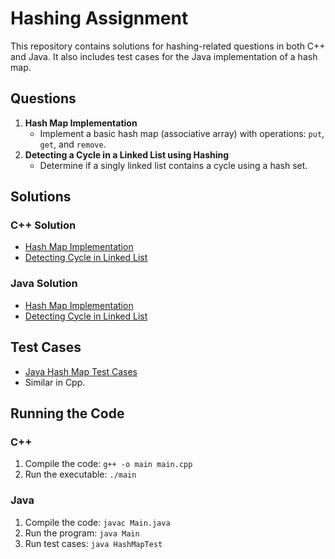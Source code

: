 # Hashing Assignment

This repository contains solutions for hashing-related questions in both C++ and Java. It also includes test cases for the Java implementation of a hash map.

## Questions
1. **Hash Map Implementation**
    - Implement a basic hash map (associative array) with operations: `put`, `get`, and `remove`.
2. **Detecting a Cycle in a Linked List using Hashing**
    - Determine if a singly linked list contains a cycle using a hash set.

## Solutions

### C++ Solution
- [Hash Map Implementation](CppAnswer/Q1.cpp)
- [Detecting Cycle in Linked List](CppAnswer/Q2.cpp)

### Java Solution
- [Hash Map Implementation](JavaAnswer/Q1.java)
- [Detecting Cycle in Linked List](JavaAnswer/Q2.java)

## Test Cases
- [Java Hash Map Test Cases](test.java)
- Similar in Cpp.

## Running the Code

### C++
1. Compile the code: `g++ -o main main.cpp`
2. Run the executable: `./main`

### Java
1. Compile the code: `javac Main.java`
2. Run the program: `java Main`
3. Run test cases: `java HashMapTest`


